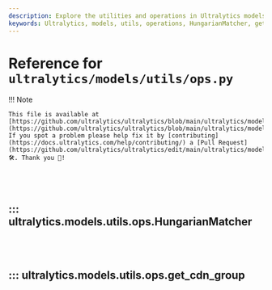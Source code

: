 ```yaml
---
description: Explore the utilities and operations in Ultralytics models like HungarianMatcher and get_cdn_group. Learn how to optimize and manage model operations efficiently.
keywords: Ultralytics, models, utils, operations, HungarianMatcher, get_cdn_group, model optimization, pytorch, machine learning
---
```


# Reference for `ultralytics/models/utils/ops.py`

!!! Note

    This file is available at [https://github.com/ultralytics/ultralytics/blob/main/ultralytics/models/utils/ops.py](https://github.com/ultralytics/ultralytics/blob/main/ultralytics/models/utils/ops.py). If you spot a problem please help fix it by [contributing](https://docs.ultralytics.com/help/contributing/) a [Pull Request](https://github.com/ultralytics/ultralytics/edit/main/ultralytics/models/utils/ops.py) 🛠️. Thank you 🙏!

<br><br>

## ::: ultralytics.models.utils.ops.HungarianMatcher

<br><br>

## ::: ultralytics.models.utils.ops.get_cdn_group

<br><br>
